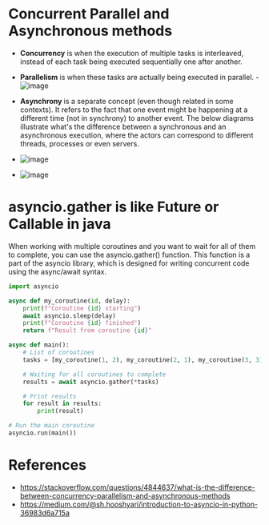 # Concurrent Parallel and Asynchronous methods
- **Concurrency** is when the execution of multiple tasks is interleaved, instead of each task being executed sequentially one after another.
- **Parallelism** is when these tasks are actually being executed in parallel.
-![image](https://user-images.githubusercontent.com/52529498/145838588-779a071f-1d28-4fd1-a5c7-d025dca96ba8.png)
- **Asynchrony** is a separate concept (even though related in some contexts). It refers to the fact that one event might be happening at a different time (not in synchrony) to another event. The below diagrams illustrate what's the difference between a synchronous and an asynchronous execution, where the actors can correspond to different threads, processes or even servers.

- ![image](https://user-images.githubusercontent.com/52529498/145838828-24605398-03ad-46b8-bb1f-a59aeec2e056.png)
- ![image](https://user-images.githubusercontent.com/52529498/145838855-0296111a-a567-4adb-97a4-428311c8d3dc.png)

# asyncio.gather is like Future  or Callable in java
 When working with multiple coroutines and you want to wait for all of them to complete, you can use the asyncio.gather() function. 
 This function is a part of the asyncio library, which is designed for writing concurrent code using the async/await syntax.
```python
import asyncio

async def my_coroutine(id, delay):
    print(f"Coroutine {id} starting")
    await asyncio.sleep(delay)
    print(f"Coroutine {id} finished")
    return f"Result from coroutine {id}"

async def main():
    # List of coroutines
    tasks = [my_coroutine(1, 2), my_coroutine(2, 1), my_coroutine(3, 3)]

    # Waiting for all coroutines to complete
    results = await asyncio.gather(*tasks)

    # Print results
    for result in results:
        print(result)

# Run the main coroutine
asyncio.run(main())

```
# References 
- https://stackoverflow.com/questions/4844637/what-is-the-difference-between-concurrency-parallelism-and-asynchronous-methods
- https://medium.com/@sh.hooshyari/introduction-to-asyncio-in-python-36983d6a715a